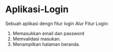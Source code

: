 # Aplikasi-Login
Sebuah aplikasi dengn fitur login
Alur Fitur Login:
1. Memasukkan email dan password
2. Memvalidasi masukan.
3. Menampilkan halaman beranda.
